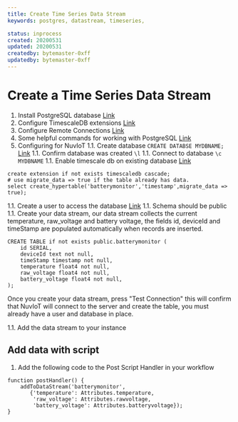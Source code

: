 ```yaml
---
title: Create Time Series Data Stream
keywords: postgres, datastream, timeseries,

status: inprocess
created: 20200531
updated: 20200531
createdby: bytemaster-0xff
updatedby: bytemaster-0xff
---
```


# Create a Time Series Data Stream

1. Install PostgreSQL database [Link](https://www.digitalocean.com/community/tutorials/how-to-install-and-use-postgresql-on-ubuntu-18-04)
1. Configure TimescaleDB extensions [Link](https://computingforgeeks.com/how-to-install-timescaledb-on-ubuntu-18-04-lts/)
1. Configure Remote Connections [Link](https://blog.bigbinary.com/2016/01/23/configure-postgresql-to-allow-remote-connection.html)
1. Some helpful commands for working with PostgreSQL [Link](https://chartio.com/resources/tutorials/how-to-list-databases-and-tables-in-postgresql-using-psql/)
1. Configuring for NuvIoT
1.1. Create database `CREATE DATABSE MYDBNAME;` [Link](https://www.guru99.com/postgresql-create-database.html)
1.1. Confirm database was created `\l`
1.1. Connect to database `\c MYDBNAME`
1.1. Enable timescale db on existing database [Link](https://severalnines.com/database-blog/how-enable-timescaledb-existing-postgresql-database)
```
create extension if not exists timescaledb cascade;
# use migrate_data => true if the table already has data.
select create_hypertable('batterymonitor','timestamp',migrate_data => true);
```
1.1. Create a user to access the database [Link](https://www.cyberciti.biz/faq/howto-add-postgresql-user-account/)
1.1. Schema should be public
1.1. Create your data stream, our data stream collects the current temperature, raw_voltage and battery voltage, the fields id, deviceId and timeStamp are populated automatically when records are inserted.
```
CREATE TABLE if not exists public.batterymonitor (
    id SERIAL,
    deviceId text not null,
    timeStamp timestamp not null,
    temperature float4 not null,
    raw_voltage float4 not null,
    battery_voltage float4 not null,
);
```

Once you create your data stream, press "Test Connection" this will confirm that NuvIoT will connect to the server and create the table, you must already have a user and database in place.

1.1. Add the data stream to your instance

## Add data with script
1. Add the following code to the Post Script Handler in your workflow
```
function postHandler() {
    addToDataStream('batterymonitor',
       {'temperature': Attributes.temperature,
        'raw_voltage': Attributes.rawvoltage,
        'battery_voltage': Attributes.batteryvoltage});
}
```